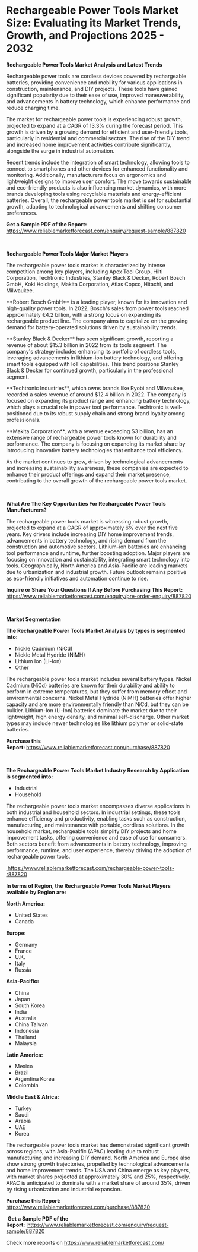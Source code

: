 <p><h1>Rechargeable Power Tools Market Size: Evaluating its Market Trends, Growth, and Projections 2025 - 2032</h1></p><p><strong>Rechargeable Power Tools Market Analysis and Latest Trends</strong></p>
<p><p>Rechargeable power tools are cordless devices powered by rechargeable batteries, providing convenience and mobility for various applications in construction, maintenance, and DIY projects. These tools have gained significant popularity due to their ease of use, improved maneuverability, and advancements in battery technology, which enhance performance and reduce charging time.</p><p>The market for rechargeable power tools is experiencing robust growth, projected to expand at a CAGR of 13.3% during the forecast period. This growth is driven by a growing demand for efficient and user-friendly tools, particularly in residential and commercial sectors. The rise of the DIY trend and increased home improvement activities contribute significantly, alongside the surge in industrial automation.</p><p>Recent trends include the integration of smart technology, allowing tools to connect to smartphones and other devices for enhanced functionality and monitoring. Additionally, manufacturers focus on ergonomics and lightweight designs to improve user comfort. The move towards sustainable and eco-friendly products is also influencing market dynamics, with more brands developing tools using recyclable materials and energy-efficient batteries. Overall, the rechargeable power tools market is set for substantial growth, adapting to technological advancements and shifting consumer preferences.</p></p>
<p><strong>Get a Sample PDF of the Report:&nbsp;</strong> <a href="https://www.reliablemarketforecast.com/enquiry/request-sample/887820?utm_campaign=1996&utm_medium=2&utm_source=Github&utm_content=ia&utm_term=17022025&utm_id=rechargeable-power-tools">https://www.reliablemarketforecast.com/enquiry/request-sample/887820</a></p>
<p>&nbsp;</p>
<p><strong>Rechargeable Power Tools Major Market Players</strong></p>
<p><p>The rechargeable power tools market is characterized by intense competition among key players, including Apex Tool Group, Hilti Corporation, Techtronic Industries, Stanley Black & Decker, Robert Bosch GmbH, Koki Holdings, Makita Corporation, Atlas Copco, Hitachi, and Milwaukee.</p><p>**Robert Bosch GmbH** is a leading player, known for its innovation and high-quality power tools. In 2022, Bosch's sales from power tools reached approximately €4.2 billion, with a strong focus on expanding its rechargeable product line. The company aims to capitalize on the growing demand for battery-operated solutions driven by sustainability trends.</p><p>**Stanley Black & Decker** has seen significant growth, reporting a revenue of about $15.3 billion in 2022 from its tools segment. The company's strategy includes enhancing its portfolio of cordless tools, leveraging advancements in lithium-ion battery technology, and offering smart tools equipped with IoT capabilities. This trend positions Stanley Black & Decker for continued growth, particularly in the professional segment.</p><p>**Techtronic Industries**, which owns brands like Ryobi and Milwaukee, recorded a sales revenue of around $12.4 billion in 2022. The company is focused on expanding its product range and enhancing battery technology, which plays a crucial role in power tool performance. Techtronic is well-positioned due to its robust supply chain and strong brand loyalty among professionals.</p><p>**Makita Corporation**, with a revenue exceeding $3 billion, has an extensive range of rechargeable power tools known for durability and performance. The company is focusing on expanding its market share by introducing innovative battery technologies that enhance tool efficiency.</p><p>As the market continues to grow, driven by technological advancements and increasing sustainability awareness, these companies are expected to enhance their product offerings and expand their market presence, contributing to the overall growth of the rechargeable power tools market.</p></p>
<p>&nbsp;</p>
<p><strong>What Are The Key Opportunities For Rechargeable Power Tools Manufacturers?</strong></p>
<p><p>The rechargeable power tools market is witnessing robust growth, projected to expand at a CAGR of approximately 6% over the next five years. Key drivers include increasing DIY home improvement trends, advancements in battery technology, and rising demand from the construction and automotive sectors. Lithium-ion batteries are enhancing tool performance and runtime, further boosting adoption. Major players are focusing on innovation and sustainability, integrating smart technology into tools. Geographically, North America and Asia-Pacific are leading markets due to urbanization and industrial growth. Future outlook remains positive as eco-friendly initiatives and automation continue to rise.</p></p>
<p><strong>Inquire or Share Your Questions If Any Before Purchasing This Report:</strong> <a href="https://www.reliablemarketforecast.com/enquiry/pre-order-enquiry/887820?utm_campaign=1996&utm_medium=2&utm_source=Github&utm_content=ia&utm_term=17022025&utm_id=rechargeable-power-tools">https://www.reliablemarketforecast.com/enquiry/pre-order-enquiry/887820</a></p>
<p>&nbsp;</p>
<p><strong>Market Segmentation</strong></p>
<p><strong>The Rechargeable Power Tools Market Analysis by types is segmented into:</strong></p>
<p><ul><li>Nickle Cadmium (NiCd)</li><li>Nickle Metal Hydride (NiMH)</li><li>Lithium Ion (Li-Ion)</li><li>Other</li></ul></p>
<p><p>The rechargeable power tools market includes several battery types. Nickel Cadmium (NiCd) batteries are known for their durability and ability to perform in extreme temperatures, but they suffer from memory effect and environmental concerns. Nickel Metal Hydride (NiMH) batteries offer higher capacity and are more environmentally friendly than NiCd, but they can be bulkier. Lithium-Ion (Li-Ion) batteries dominate the market due to their lightweight, high energy density, and minimal self-discharge. Other market types may include newer technologies like lithium polymer or solid-state batteries.</p></p>
<p><strong>Purchase this Report:&nbsp;</strong><a href="https://www.reliablemarketforecast.com/purchase/887820?utm_campaign=1996&utm_medium=2&utm_source=Github&utm_content=ia&utm_term=17022025&utm_id=rechargeable-power-tools">https://www.reliablemarketforecast.com/purchase/887820</a></p>
<p>&nbsp;</p>
<p><strong>The Rechargeable Power Tools Market Industry Research by Application is segmented into:</strong></p>
<p><ul><li>Industrial</li><li>Household</li></ul></p>
<p><p>The rechargeable power tools market encompasses diverse applications in both industrial and household sectors. In industrial settings, these tools enhance efficiency and productivity, enabling tasks such as construction, manufacturing, and maintenance with portable, cordless solutions. In the household market, rechargeable tools simplify DIY projects and home improvement tasks, offering convenience and ease of use for consumers. Both sectors benefit from advancements in battery technology, improving performance, runtime, and user experience, thereby driving the adoption of rechargeable power tools.</p></p>
<p><a href="https://www.reliablemarketforecast.com/rechargeable-power-tools-r887820?utm_campaign=1996&utm_medium=2&utm_source=Github&utm_content=ia&utm_term=17022025&utm_id=rechargeable-power-tools">&nbsp;https://www.reliablemarketforecast.com/rechargeable-power-tools-r887820</a></p>
<p><strong>In terms of Region, the Rechargeable Power Tools Market Players available by Region are:</strong></p>
<p>
    <p> <strong> North America: </strong>
        <ul>
            <li>United States</li>
            <li>Canada</li>
        </ul>
        </p> 
    <p> <strong> Europe: </strong>
        <ul>
            <li>Germany</li>
            <li>France</li>
            <li>U.K.</li>
            <li>Italy</li>
            <li>Russia</li>
        </ul>
        </p> 
    <p> <strong> Asia-Pacific: </strong>
        <ul>
            <li>China</li>
            <li>Japan</li>
            <li>South Korea</li>
            <li>India</li>
            <li>Australia</li>
            <li>China Taiwan</li>
            <li>Indonesia</li>
            <li>Thailand</li>
            <li>Malaysia</li>
        </ul>
        </p> 
    <p> <strong> Latin America: </strong>
        <ul>
            <li>Mexico</li>
            <li>Brazil</li>
            <li>Argentina Korea</li>
            <li>Colombia</li>
        </ul>
        </p> 
    <p> <strong> Middle East & Africa: </strong>
        <ul>
            <li>Turkey</li>
            <li>Saudi</li>
            <li>Arabia</li>
            <li>UAE</li>
            <li>Korea</li>
        </ul>
    </p>
    </p>
<p><p>The rechargeable power tools market has demonstrated significant growth across regions, with Asia-Pacific (APAC) leading due to robust manufacturing and increasing DIY demand. North America and Europe also show strong growth trajectories, propelled by technological advancements and home improvement trends. The USA and China emerge as key players, with market shares projected at approximately 30% and 25%, respectively. APAC is anticipated to dominate with a market share of around 35%, driven by rising urbanization and industrial expansion.</p></p>
<p><strong>Purchase this Report: </strong><a href="https://www.reliablemarketforecast.com/purchase/887820?utm_campaign=1996&utm_medium=2&utm_source=Github&utm_content=ia&utm_term=17022025&utm_id=rechargeable-power-tools">https://www.reliablemarketforecast.com/purchase/887820</a></p>
<p>&nbsp;<strong>Get a Sample PDF of the Report:&nbsp;&nbsp;</strong><a href="https://www.reliablemarketforecast.com/enquiry/request-sample/887820?utm_campaign=1996&utm_medium=2&utm_source=Github&utm_content=ia&utm_term=17022025&utm_id=rechargeable-power-tools">https://www.reliablemarketforecast.com/enquiry/request-sample/887820</a></p>
<p><strong></strong></p>
<p>Check more reports on <a href="https://www.reliablemarketforecast.com/?utm_campaign=1996&utm_medium=2&utm_source=Github&utm_content=ia&utm_term=17022025&utm_id=rechargeable-power-tools">https://www.reliablemarketforecast.com/</a></p>